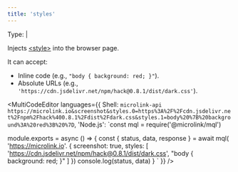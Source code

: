 ```yaml
---
title: 'styles'
--- 
```


Type: <TypeContainer><Type children='<string>'/> | <Type children='<string[]>'/></TypeContainer>

Injects [&lt;style&gt;](https://developer.mozilla.org/en-US/docs/Web/HTML/Element/style) into the browser page.

It can accept:

- Inline code (e.g., `"body { background: red; }"`).
- Absolute URLs (e.g., `'https://cdn.jsdelivr.net/npm/hack@0.8.1/dist/dark.css'`).

<MultiCodeEditor languages={{
  Shell: `microlink-api https://microlink.io&screenshot&styles.0=https%3A%2F%2Fcdn.jsdelivr.net%2Fnpm%2Fhack%400.8.1%2Fdist%2Fdark.css&styles.1=body%20%7B%20background%3A%20red%3B%20%7D`,
  'Node.js': `const mql = require('@microlink/mql')
 
module.exports = async () => {
  const { status, data, response } = await mql(
    'https://microlink.io'. { 
      screenshot: true,
      styles: [
        'https://cdn.jsdelivr.net/npm/hack@0.8.1/dist/dark.css', 
        "body { background: red; }"
      ]
  })
  console.log(status, data)
}
  `
  }} 
/>
